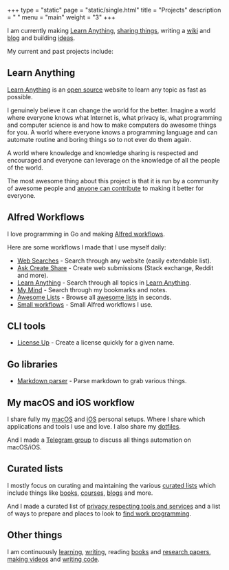 +++
type = "static"
page = "static/single.html"
title = "Projects"
description = " "
menu = "main"
weight = "3"
+++

I am currently making [Learn Anything](https://learn-anything.xyz), [sharing things](https://wiki.nikitavoloboev.xyz/sharing/sharing.html), writing a [wiki](https://wiki.nikitavoloboev.xyz) and [blog](https://medium.com/@NikitaVoloboev) and building [ideas](https://trello.com/b/alB1ryRP).

My current and past projects include:

## Learn Anything
[Learn Anything](https://learn-anything.xyz) is an [open source](https://github.com/learn-anything/learn-anything) website to learn any topic as fast as possible.

I genuinely believe it can change the world for the better. Imagine a world where everyone knows what Internet is, what privacy is, what programming and computer science is and how to make computers do awesome things for you. A world where everyone knows a programming language and can automate routine and boring things so to not ever do them again.

A world where knowledge and knowledge sharing is respected and encouraged and everyone can leverage on the knowledge of all the people of the world.

The most awesome thing about this project is that it is run by a community of awesome people and [anyone can contribute](https://github.com/learn-anything/learn-anything/blob/dev/CONTRIBUTING.md#readme) to making it better for everyone.

## Alfred Workflows
I love programming in Go and making [Alfred workflows](https://github.com/learn-anything/alfred-workflows#readme).

Here are some workflows I made that I use myself daily:

- [Web Searches](https://github.com/nikitavoloboev/alfred-web-searches) - Search through any website (easily extendable list).
- [Ask Create Share](https://github.com/nikitavoloboev/alfred-ask-create-share) - Create web submissions (Stack exchange, Reddit and more).
- [Learn Anything](https://github.com/nikitavoloboev/alfred-learn-anything) - Search through all topics in [Learn Anything](https://learn-anything.xyz).
- [My Mind](https://github.com/nikitavoloboev/alfred-my-mind) - Search through my bookmarks and notes.
- [Awesome Lists](https://github.com/nikitavoloboev/alfred-awesome-lists) - Browse all [awesome lists](https://github.com/sindresorhus/awesome#readme) in seconds.
- [Small workflows](https://github.com/nikitavoloboev/small-workflows) - Small Alfred workflows I use.

## CLI tools
- [License Up](https://github.com/nikitavoloboev/license-up) - Create a license quickly for a given name.

## Go libraries
- [Markdown parser](https://github.com/nikitavoloboev/markdown-parser) - Parse markdown to grab various things.

## My macOS and iOS workflow
I share fully my [macOS](https://github.com/nikitavoloboev/my-mac-os#readme) and [iOS](https://github.com/nikitavoloboev/my-ios#readme) personal setups. Where I share which applications and tools I use and love. I also share my [dotfiles](https://github.com/nikitavoloboev/dotfiles).

And I made a [Telegram group](https://t.me/macOSautomation) to discuss all things automation on macOS/iOS.

## Curated lists
I mostly focus on curating and maintaining the various [curated lists](https://github.com/learn-anything/curated-lists#readme) which include things like [books](https://github.com/learn-anything/books#readme), [courses](https://github.com/learn-anything/courses#readme), [blogs](https://github.com/learn-anything/blogs#readme) and more.

And I made a curated list of [privacy respecting tools and services](https://github.com/nikitavoloboev/privacy-respecting#readme) and a list of ways to prepare and places to look to [find work programming](https://github.com/nikitavoloboev/find-work#readme).

## Other things
I am continuously [learning](https://trello.com/b/cu32qF3q), [writing](https://wiki.nikitavoloboev.xyz/sharing/my-articles.html), reading [books](https://wiki.nikitavoloboev.xyz/books/books.html) and [research papers](https://wiki.nikitavoloboev.xyz/research-papers/research-papers.html), [making videos](https://wiki.nikitavoloboev.xyz/sharing/my-youtube.html) and [writing code](https://wiki.nikitavoloboev.xyz/sharing/my-github.html).